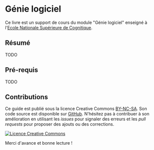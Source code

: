 # Génie logiciel

Ce livre est un support de cours du module "Génie logiciel" enseigné à l'[Ecole Nationale Supérieure de Cognitique](http://www.ensc.fr).

## Résumé

TODO

## Pré-requis

TODO

## Contributions

Ce guide est publié sous la licence Creative Commons [BY-NC-SA](http://creativecommons.org/licenses/by-nc-sa/4.0/). Son code source est disponible sur [GitHub](https://github.com/bpesquet/guide-developpeur-php). N'hésitez pas à contribuer à son amélioration en utilisant les *issues* pour signaler des erreurs et les *pull requests* pour proposer des ajouts ou des corrections.

<a rel="license" href="http://creativecommons.org/licenses/by-nc-sa/4.0/"><img alt="Licence Creative Commons" style="border-width:0" src="https://i.creativecommons.org/l/by-nc-sa/4.0/88x31.png" /></a>

Merci d'avance et bonne lecture !
